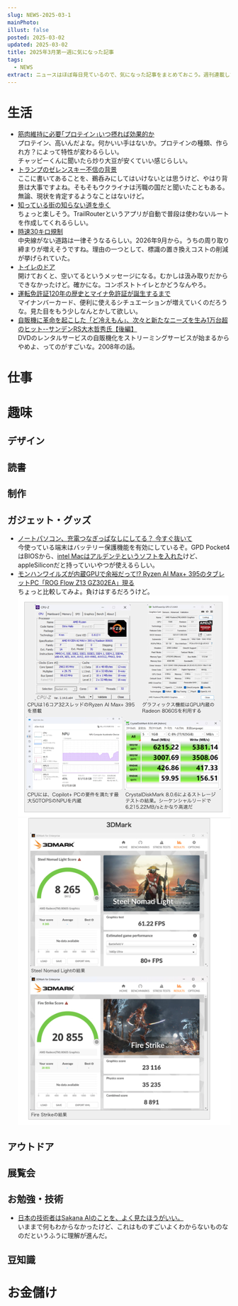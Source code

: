 ```yaml
---
slug: NEWS-2025-03-1
mainPhoto: 
illust: false
posted: 2025-03-02
updated: 2025-03-02
title: 2025年3月第一週に気になった記事
tags:
  - NEWS
extract: ニュースはほぼ毎日見ているので、気になった記事をまとめておこう。週刊連載したい。
---
```

# 生活

- [筋肉維持に必要｢プロテイン｣いつ摂れば効果的か](https://toyokeizai.net/articles/-/861269?page=5)  
  プロテイン、高いんだよな。何かいい手はないか。プロテインの種類、作られ方？によって特性が変わるらしい。  
  チャッピーくんに聞いたら炒り大豆が安くていい感じらしい。
- [トランプのゼレンスキー不信の背景](http://finalvent.cocolog-nifty.com/fareastblog/2025/03/post-d46fc8.html)  
  ここに書いてあることを、鵜呑みにしてはいけないとは思うけど、やはり背景は大事ですよね。そもそもウクライナは汚職の国だと聞いたこともある。無論、現状を肯定するようなことはないけど。
- [知っている街の知らない道を歩く](https://dailyportalz.jp/kiji/unfamiliar-streets-in-familiar-town)  
  ちょっと楽しそう。TrailRouterというアプリが自動で普段は使わないルートを作成してくれるらしい。
- [時速30キロ規制](http://finalvent.cocolog-nifty.com/fareastblog/2025/03/post-711f12.html)  
  中央線がない道路は一律そうなるらしい。2026年9月から。うちの周り取り締まりが増えそうですね。理由の一つとして、標識の置き換えコストの削減が挙げられていた。
- [トイレのドア](https://drfridge.hatenablog.jp/entry/2025/03/04/105913)  
  開けておくと、空いてるというメッセージになる。むかしは汲み取りだからできなかったけど。確かにな。コンポストトイレとかどうなんやろ。
- [運転免許証120年の歴史とマイナ免許証が誕生するまで](https://www.watch.impress.co.jp/docs/topic/1661908.html)  
  マイナンバーカード、便利に使えるシチュエーションが増えていくのだろうな。見た目をもう少しなんとかして欲しい。
- [自販機に革命を起こした「ど冷えもん」、次々と新たなニーズを生み1万台超のヒット--サンデンRS大木哲秀氏【後編】](https://japan.cnet.com/article/35226876/)  
  DVDのレンタルサービスの自販機化をストリーミングサービスが始まるからやめよ、ってのがすごいな。2008年の話。
# 仕事

# 趣味

## デザイン

## 読書

## 制作

## ガジェット・グッズ

- [ノートパソコン、充電つなぎっぱなしにしてる？ 今すぐ抜いて](https://www.gizmodo.jp/2025/03/unplug-your-laptop-now-it-will-stay-plugged-in-forever-1.html)  
  今使っている端末はバッテリー保護機能を有効にしているぞ。GPD Pocket4はBIOSから、[intel Macはアルデンテというソフトを入れた](https://www.gizmodo.jp/2025/03/unplug-your-laptop-now-it-will-stay-plugged-in-forever-1.html)けど、appleSiliconだと持っていいやつが使えるらしい。
-  [モンハンワイルズが内蔵GPUで余裕だって!? Ryzen Al Max+ 395のタブレットPC「ROG Flow Z13 GZ302EA」現る](https://pc.watch.impress.co.jp/docs/column/short-review/1667160.html)  
   ちょっと比較してみよ。負けはするだろうけど。  
   ![ベンチマークの結果](../../../images/news/2025/2025-03-02-NEWS/02.png)  
   ![ベンチマークの結果](../../../images/news/2025/2025-03-02-NEWS/01.png)

## アウトドア

## 展覧会

## お勉強・技術

- [日本の技術者はSakana AIのことを、よく見たほうがいい。](https://forest.watch.impress.co.jp/docs/serial/aistream/1667515.html)  
  いままで何もわからなかったけど、これはものすごいよくわからないものなのだというふうに理解が進んだ。

## 豆知識

# お金儲け